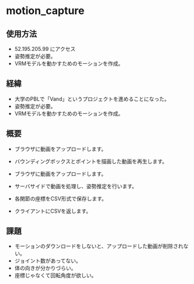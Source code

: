 # motion_capture

## 使用方法

- 52.195.205.99 にアクセス
- 姿勢推定が必要。
- VRMモデルを動かすためのモーションを作成。

## 経緯

- 大学のPBLで「Vand」というプロジェクトを進めることになった。
- 姿勢推定が必要。
- VRMモデルを動かすためのモーションを作成。

## 概要

- ブラウザに動画をアップロードします。
- バウンディングボックスとポイントを描画した動画を再生します。

- ブラウザに動画をアップロードします。
- サーバサイドで動画を処理し、姿勢推定を行います。
- 各関節の座標をCSV形式で保存します。
- クライアントにCSVを返します。

## 課題

- モーションのダウンロードをしないと、アップロードした動画が削除されない。
- ジョイント数があってない。
- 体の向きが分かりづらい。
- 座標じゃなくて回転角度が欲しい。

